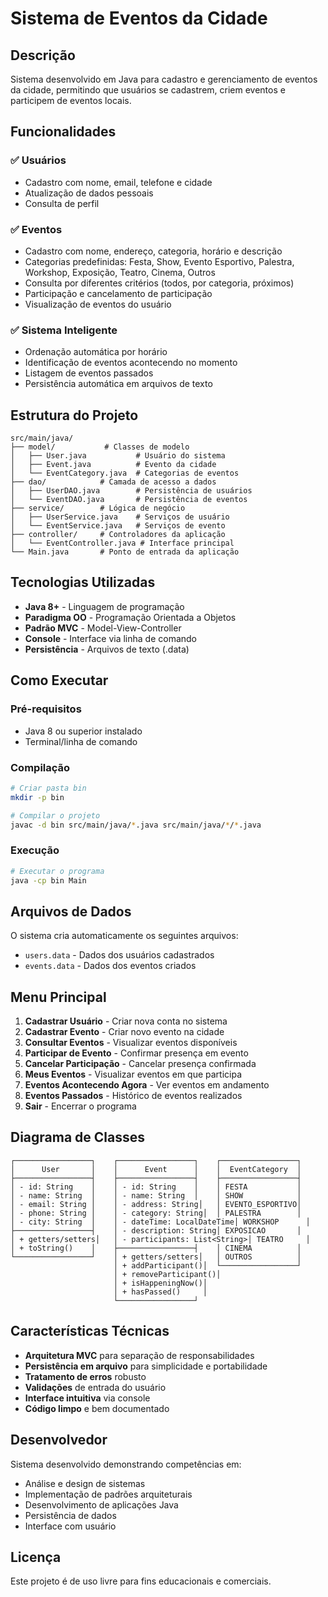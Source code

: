 # Sistema de Eventos da Cidade

## Descrição
Sistema desenvolvido em Java para cadastro e gerenciamento de eventos da cidade, permitindo que usuários se cadastrem, criem eventos e participem de eventos locais.

## Funcionalidades

### ✅ Usuários
- Cadastro com nome, email, telefone e cidade
- Atualização de dados pessoais
- Consulta de perfil

### ✅ Eventos
- Cadastro com nome, endereço, categoria, horário e descrição
- Categorias predefinidas: Festa, Show, Evento Esportivo, Palestra, Workshop, Exposição, Teatro, Cinema, Outros
- Consulta por diferentes critérios (todos, por categoria, próximos)
- Participação e cancelamento de participação
- Visualização de eventos do usuário

### ✅ Sistema Inteligente
- Ordenação automática por horário
- Identificação de eventos acontecendo no momento
- Listagem de eventos passados
- Persistência automática em arquivos de texto

## Estrutura do Projeto

```
src/main/java/
├── model/           # Classes de modelo
│   ├── User.java           # Usuário do sistema
│   ├── Event.java          # Evento da cidade
│   └── EventCategory.java  # Categorias de eventos
├── dao/            # Camada de acesso a dados
│   ├── UserDAO.java        # Persistência de usuários
│   └── EventDAO.java       # Persistência de eventos
├── service/        # Lógica de negócio
│   ├── UserService.java    # Serviços de usuário
│   └── EventService.java   # Serviços de evento
├── controller/     # Controladores da aplicação
│   └── EventController.java # Interface principal
└── Main.java       # Ponto de entrada da aplicação
```

## Tecnologias Utilizadas

- **Java 8+** - Linguagem de programação
- **Paradigma OO** - Programação Orientada a Objetos
- **Padrão MVC** - Model-View-Controller
- **Console** - Interface via linha de comando
- **Persistência** - Arquivos de texto (.data)

## Como Executar

### Pré-requisitos
- Java 8 ou superior instalado
- Terminal/linha de comando

### Compilação
```bash
# Criar pasta bin
mkdir -p bin

# Compilar o projeto
javac -d bin src/main/java/*.java src/main/java/*/*.java
```

### Execução
```bash
# Executar o programa
java -cp bin Main
```

## Arquivos de Dados

O sistema cria automaticamente os seguintes arquivos:
- `users.data` - Dados dos usuários cadastrados
- `events.data` - Dados dos eventos criados

## Menu Principal

1. **Cadastrar Usuário** - Criar nova conta no sistema
2. **Cadastrar Evento** - Criar novo evento na cidade
3. **Consultar Eventos** - Visualizar eventos disponíveis
4. **Participar de Evento** - Confirmar presença em evento
5. **Cancelar Participação** - Cancelar presença confirmada
6. **Meus Eventos** - Visualizar eventos em que participa
7. **Eventos Acontecendo Agora** - Ver eventos em andamento
8. **Eventos Passados** - Histórico de eventos realizados
9. **Sair** - Encerrar o programa

## Diagrama de Classes

```
┌─────────────────┐    ┌─────────────────┐    ┌─────────────────┐
│      User       │    │      Event      │    │  EventCategory  │
├─────────────────┤    ├─────────────────┤    ├─────────────────┤
│ - id: String    │    │ - id: String    │    │ FESTA           │
│ - name: String  │    │ - name: String  │    │ SHOW            │
│ - email: String │    │ - address: String│   │ EVENTO_ESPORTIVO│
│ - phone: String │    │ - category: String│  │ PALESTRA        │
│ - city: String  │    │ - dateTime: LocalDateTime│ WORKSHOP      │
├─────────────────┤    │ - description: String│ EXPOSICAO       │
│ + getters/setters│   │ - participants: List<String>│ TEATRO     │
│ + toString()    │    ├─────────────────┤    │ CINEMA          │
└─────────────────┘    │ + getters/setters│   │ OUTROS          │
                       │ + addParticipant()│  └─────────────────┘
                       │ + removeParticipant()│
                       │ + isHappeningNow()│
                       │ + hasPassed()     │
                       └─────────────────┘
```

## Características Técnicas

- **Arquitetura MVC** para separação de responsabilidades
- **Persistência em arquivo** para simplicidade e portabilidade
- **Tratamento de erros** robusto
- **Validações** de entrada do usuário
- **Interface intuitiva** via console
- **Código limpo** e bem documentado

## Desenvolvedor

Sistema desenvolvido demonstrando competências em:
- Análise e design de sistemas
- Implementação de padrões arquiteturais
- Desenvolvimento de aplicações Java
- Persistência de dados
- Interface com usuário

## Licença

Este projeto é de uso livre para fins educacionais e comerciais. 